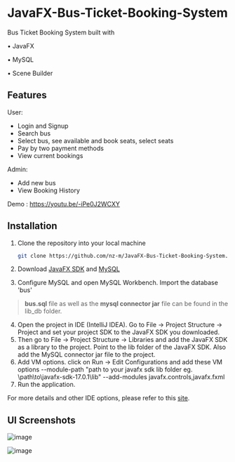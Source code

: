 # JavaFX-Bus-Ticket-Booking-System

Bus Ticket Booking System built with

•	JavaFX

•	MySQL

•	Scene Builder

## Features
User:
*	Login and Signup
*	Search bus
*	Select bus, see available and book seats, select seats
*	Pay by two payment methods
*	View current bookings

Admin:
*	Add new bus
*	View Booking History


Demo  : https://youtu.be/-iPe0J2WCXY



## Installation

1. Clone the repository into your local machine
    
    ```bash
    git clone https://github.com/nz-m/JavaFX-Bus-Ticket-Booking-System.git
    ```

2. Download [JavaFX SDK](https://gluonhq.com/products/javafx/) and [MySQL](https://dev.mysql.com/downloads/installer/)
3. Configure MySQL and open MySQL Workbench. Import the database 'bus'
>**bus.sql** file as well as the **mysql connector jar** file can be found in the lib_db folder.
4. Open the project in IDE (IntelliJ IDEA). Go to File -> Project Structure -> Project and set your project SDK to the JavaFX SDK you downloaded.
5. Then go to File -> Project Structure -> Libraries and add the JavaFX SDK as a library to the project. Point to the lib folder of the JavaFX SDK. Also add the MySQL connector jar file to the project.
6. Add VM options.  click on Run -> Edit Configurations and add these VM options
--module-path "path to your javafx sdk lib folder eg. \path\to\javafx-sdk-17.0.1\lib" --add-modules javafx.controls,javafx.fxml
7. Run the application.

For more details and other IDE options, please refer to this [site](https://openjfx.io/openjfx-docs/).




## UI Screenshots
![image](https://user-images.githubusercontent.com/87283264/152427678-de289d9b-3386-4237-a3cd-239a1f8faab4.png)


![image](https://user-images.githubusercontent.com/87283264/152426822-e81affd3-584e-447b-91e5-2206872a30c5.png)
